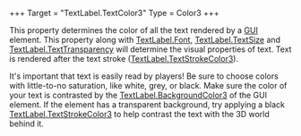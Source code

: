 +++
Target = "TextLabel.TextColor3"
Type = Color3
+++

This property determines the color of all the text rendered by a [GUI](https://developer.roblox.com/api-reference/class/TextLabel) element. This property along with [TextLabel.Font](https://developer.roblox.com/api-reference/property/TextLabel/Font), [TextLabel.TextSize](https://developer.roblox.com/api-reference/property/TextLabel/TextSize) and [TextLabel.TextTransparency](https://developer.roblox.com/api-reference/property/TextLabel/TextTransparency) will determine the visual properties of text. Text is rendered after the text stroke ([TextLabel.TextStrokeColor3](https://developer.roblox.com/api-reference/property/TextLabel/TextStrokeColor3)).It's important that text is easily read by players! Be sure to choose colors with little-to-no saturation, like white, grey, or black. Make sure the color of your text is contrasted by the [TextLabel.BackgroundColor3](https://developer.roblox.com/search#stq=BackgroundColor3) of the GUI element. If the element has a transparent background, try applying a black [TextLabel.TextStrokeColor3](https://developer.roblox.com/api-reference/property/TextLabel/TextStrokeColor3) to help contrast the text with the 3D world behind it.